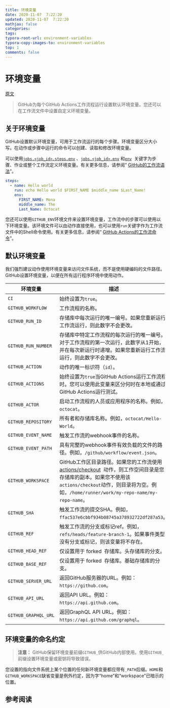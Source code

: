 ```yaml
---
title: 环境变量
date: 2020-11-07  7:22:20
updated: 2020-11-07  7:22:20
mathjax: false
categories: 
tags:
typora-root-url: environment-variables
typora-copy-images-to: environment-variables
top: 1
comments: false
---
```



# 环境变量

[原文](https://docs.github.com/en/free-pro-team@latest/actions/reference/environment-variables)

> GitHub为每个GitHub Actions工作流程运行设置默认环境变量。您还可以在工作流文件中设置自定义环境变量。 



## 关于环境变量

GitHub设置默认环境变量，可用于工作流运行的每个步骤。环境变量区分大小写。在动作或步骤中运行的命令可以创建、读取和修改环境变量。 

可以使用[`jobs.<job_id>.steps.env`](https://docs.github.com/en/free-pro-team@latest/github/automating-your-workflow-with-github-actions/workflow-syntax-for-github-actions#jobsjob_idstepsenv) 、[`jobs.<job_id>.env`](https://docs.github.com/en/free-pro-team@latest/github/automating-your-workflow-with-github-actions/workflow-syntax-for-github-actions#jobsjob_idenv) 和[`env`](https://docs.github.com/en/free-pro-team@latest/github/automating-your-workflow-with-github-actions/workflow-syntax-for-github-actions#env)  关键字为步骤、作业或整个工作流定义环境变量。有关更多信息，请参阅“ [GitHub的工作流语法](https://docs.github.com/en/free-pro-team@latest/articles/workflow-syntax-for-github-actions/#jobsjob_idstepsenv)”。

```yaml
steps:
  - name: Hello world
    run: echo Hello world $FIRST_NAME $middle_name $Last_Name!
    env:
      FIRST_NAME: Mona
      middle_name: The
      Last_Name: Octocat
```

您还可以使用`GITHUB_ENV`环境文件来设置环境变量，工作流中的步骤可以使用以下环境变量。该环境文件可以由动作直接使用，也可以使用`run`关键字作为工作流文件中的Shell命令使用。有关更多信息，请参阅“ [GitHub Actions的工作流命令](https://docs.github.com/en/free-pro-team@latest/actions/reference/workflow-commands-for-github-actions/#setting-an-environment-variable)”。

## 默认环境变量

我们强烈建议动作使用环境变量来访问文件系统，而不是使用硬编码的文件路径。GitHub设置环境变量，以便在所有运行程序环境中使用动作。

| 环境变量             | 描述                                                         |
| -------------------- | ------------------------------------------------------------ |
| `CI`                 | 始终设置为`true`。                                           |
| `GITHUB_WORKFLOW`    | 工作流程的名称。                                             |
| `GITHUB_RUN_ID`      | 存储库中每次运行的唯一编号。如果您重新运行工作流运行，则此数字不会更改。 |
| `GITHUB_RUN_NUMBER`  | 存储库中特定工作流程的每次运行的唯一编号。对于工作流程的第一次运行，此数字从1开始，并在每次新运行时递增。如果您重新运行工作流运行，则此数字不会更改。 |
| `GITHUB_ACTION`      | 动作的唯一标识符（`id`）。                                   |
| `GITHUB_ACTIONS`     | 始终设置为`true`当GitHub Actions运行工作流程时。您可以使用此变量来区分何时在本地或通过GitHub Actions运行测试。 |
| `GITHUB_ACTOR`       | 启动工作流程的人员或应用程序的名称。例如，`octocat`。        |
| `GITHUB_REPOSITORY`  | 所有者和存储库名称。例如，`octocat/Hello-World`。            |
| `GITHUB_EVENT_NAME`  | 触发工作流的webhook事件的名称。                              |
| `GITHUB_EVENT_PATH`  | 具有完整的webhook事件有效负载的文件的路径。例如，`/github/workflow/event.json`。 |
| `GITHUB_WORKSPACE`   | GitHub工作区目录路径。如果您的工作流使用 [actions/checkout](https://github.com/actions/checkout)  动作，则工作空间目录是您存储库的副本。如果您不使用该`actions/checkout`动作，则目录将为空。例如，`/home/runner/work/my-repo-name/my-repo-name`。 |
| `GITHUB_SHA`         | 触发工作流的提交SHA。例如，`ffac537e6cbbf934b08745a378932722df287a53`。 |
| `GITHUB_REF`         | 触发工作流的分支或标记ref。例如，`refs/heads/feature-branch-1`。如果事件类型没有分支或标记，则该变量将不存在。 |
| `GITHUB_HEAD_REF`    | 仅设置用于 forked  存储库。头存储库的分支。                  |
| `GITHUB_BASE_REF`    | 仅设置用于 forked  存储库。基础存储库的分支。                |
| `GITHUB_SERVER_URL`  | 返回GitHub服务器的URL。例如：`https://github.com`。          |
| `GITHUB_API_URL`     | 返回API URL。例如：`https://api.github.com`。                |
| `GITHUB_GRAPHQL_URL` | 返回GraphQL API URL。例如：`https://api.github.com/graphql`。 |

## 环境变量的命名约定

> **注意：** GitHub保留环境变量前缀`GITHUB_`供GitHub内部使用。使用`GITHUB_`前缀设置环境变量或密钥将导致错误。

您设置的指向文件系统上某个位置的任何新环境变量都应带有`_PATH`后缀。`HOME`和`GITHUB_WORKSPACE`缺省变量是例外约定，因为字“home”和“workspace”已暗示的位置。



## 参考阅读


